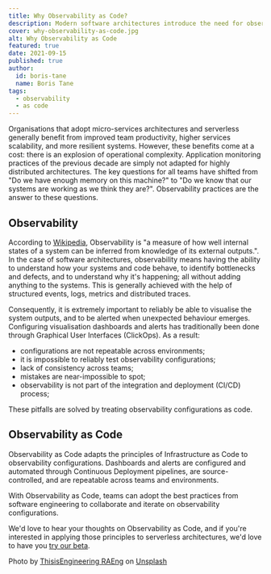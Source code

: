 ```yaml
---
title: Why Observability as Code?
description: Modern software architectures introduce the need for observability, the ability to reliably know how systems and code behave in production. Teams adopting observability should be able to store and control their observability configurations in code.
cover: why-observability-as-code.jpg
alt: Why Observability as Code
featured: true
date: 2021-09-15
published: true
author:
  id: boris-tane
  name: Boris Tane
tags: 
  - observability
  - as code
---
```


Organisations that adopt micro-services architectures and serverless generally benefit from improved team productivity, higher services scalability, and more resilient systems. However, these benefits come at a cost: there is an explosion of operational complexity. Application monitoring practices of the previous decade are simply not adapted for highly distributed architectures. The key questions for all teams have shifted from "Do we have enough memory on this machine?" to "Do we know that our systems are working as we think they are?". Observability practices are the answer to these questions.

## Observability
According to [Wikipedia](https://en.wikipedia.org/wiki/Observability), Observability is "a measure of how well internal states of a system can be inferred from knowledge of its external outputs.". In the case of software architectures, observability means having the ability to understand how your systems and code behave, to identify bottlenecks and defects, and to understand why it's happening; all without adding anything to the systems. This is generally achieved with the help of structured events, logs, metrics and distributed traces. 

Consequently, it is extremely important to reliably be able to visualise the system outputs, and to be alerted when unexpected behaviour emerges. Configuring visualisation dashboards and alerts has traditionally been done through Graphical User Interfaces (ClickOps). As a result:

- configurations are not repeatable across environments;
- it is impossible to reliably test observability configurations;
- lack of consistency across teams;
- mistakes are near-impossible to spot;
- observability is not part of the integration and deployment (CI/CD) process;

These pitfalls are solved by treating observability configurations as code.


## Observability as Code

Observability as Code adapts the principles of Infrastructure as Code to observability configurations. Dashboards and alerts are configured and automated through Continuous Deployment pipelines, are source-controlled, and are repeatable across teams and environments.

With Observability as Code, teams can adopt the best practices from software engineering to collaborate and iterate on observability configurations.

We'd love to hear your thoughts on Observability as Code, and if you're interested in applying those principles to serverless architectures, we'd love to have you [try our beta](https://baselime.io).

Photo by <a href="https://unsplash.com/@thisisengineering?utm_source=unsplash&utm_medium=referral&utm_content=creditCopyText">ThisisEngineering RAEng</a> on <a href="https://unsplash.com/s/photos/software-engineer?utm_source=unsplash&utm_medium=referral&utm_content=creditCopyText">Unsplash</a>
  
  